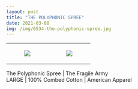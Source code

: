 ```yaml
---
layout: post
title: "THE POLYPHONIC SPREE"
date: 2021-03-08
img: /img/0534-the-polyphonic-spree.jpg
---
```




<table style="width:100%;"><tr><td style="vertical-align:top;">
      <figure class="tmblr-full" data-orig-height="2048" data-orig-width="1365" data-orig-src="https://concertshirts.netlify.app/shirts/0534/0534-01.jpg"><img src="https://64.media.tumblr.com/4f2d270fcbe0e20c2e40a82dd1be7c7b/e0d94e9d7f3242c7-d2/s540x810/8a85135e040167485391a5a8fda2c989cc7eb51f.jpg" data-orig-height="2048" data-orig-width="1365" data-orig-src="https://concertshirts.netlify.app/shirts/0534/0534-01.jpg"/></figure></td>
    <td style="vertical-align:top;">
      <figure class="tmblr-full" data-orig-height="2048" data-orig-width="1365" data-orig-src="https://concertshirts.netlify.app/shirts/0534/0534-02.jpg"><img src="https://64.media.tumblr.com/671d0dade795de7c9d51c097ea8139fe/e0d94e9d7f3242c7-ab/s540x810/f905a3184c6e71e9854d706b4dd78a010845974d.jpg" data-orig-height="2048" data-orig-width="1365" data-orig-src="https://concertshirts.netlify.app/shirts/0534/0534-02.jpg"/></figure></td>
  </tr></table><p>
  The Polyphonic Spree | The Fragile Army<br/>LARGE | 100% Combed Cotton | American Apparel
</p>
